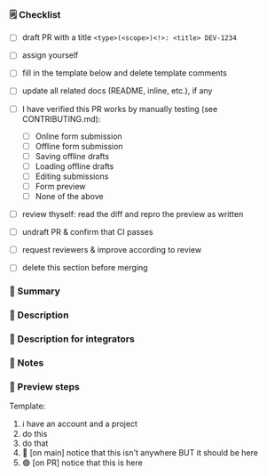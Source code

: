 ### 🗒️ Checklist

- [ ] draft PR with a title `<type>(<scope>)<!>: <title> DEV-1234`
- [ ] assign yourself
- [ ] fill in the template below and delete template comments
- [ ] update all related docs (README, inline, etc.), if any
- [ ] I have verified this PR works by manually testing (see CONTRIBUTING.md):
    - [ ] Online form submission
    - [ ] Offline form submission
    - [ ] Saving offline drafts
    - [ ] Loading offline drafts
    - [ ] Editing submissions
    - [ ] Form preview
    - [ ] None of the above
- [ ] review thyself: read the diff and repro the preview as written
- [ ] undraft PR & confirm that CI passes
- [ ] request reviewers & improve according to review
- [ ] delete this section before merging


### 📣 Summary
<!-- Delete this section if changes are internal only. -->
<!-- One sentence summary, worded for non-technical seasoned Enketo end-users. -->



### 📖 Description
<!-- Delete this section if summary already said everything. -->
<!-- Full description, worded for non-technical seasoned Enketo end-users. -->
<!-- Examples:
- How does this change affect users?
- What are the intentional changes to behavior?
-->



### 👷 Description for integrators
<!-- Delete this section if everything is already said above. -->
<!-- Full description, worded for technical Enketo integrators (Kobo, ODK, etc.). -->



### 💭 Notes
<!-- Delete this section if empty. -->
<!-- Anything else useful, worded for reviewers, testers, and future git archaeologist maintainers. -->
<!-- Examples:
- attach any special forms for preview/testing,
- useful screenshots, copy-pasted logs, etc.
- what alternatives were considered/tried but didn't work?
- What could have accidentally been affected by code changes, a.k.a. regression risk?
- proactively answer likely questions,
-->



### 👀 Preview steps
<!-- Delete this section if behavior can't change. -->
<!-- If behavior changes or merely may change, add a preview of a minimal happy path. -->

Template:
1. ℹ️ have an account and a project
2. do this
3. do that
4. 🔴 [on main] notice that this isn't anywhere BUT it should be here
5. 🟢 [on PR] notice that this is here
